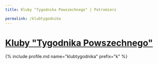 ```yaml
---
title: Kluby "Tygodnika Powszechnego" | Patromierz

permalink: /klubtygodnika
---
```


# [Kluby "Tygodnika Powszechnego"](https://patronite.pl/klubtygodnika)

{% include profile.md name="klubtygodnika" prefix="k" %}
